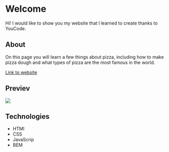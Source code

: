 # Welcome
 Hi! I would like to show you my website that I learned to create thanks to YouCode.
 
## About

 On this page you will learn a few things about pizza, including how to make pizza dough and what types of pizza are the most famous in the world.
 
[Link to website](https://baros82.github.io/homepage/)

## Previev
![](Images/Animation_Pizza.gif)
## Technologies
- HTMl
- CSS 
- JavaScrip
- BEM
